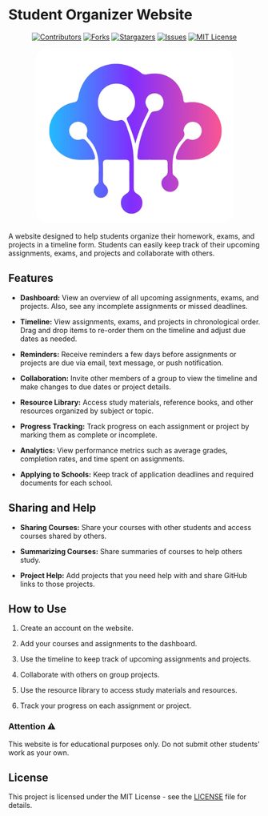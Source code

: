 # Student Organizer Website

<div align="center">

[![Contributors][contributors-shield]][contributors-url]
[![Forks][forks-shield]][forks-url]
[![Stargazers][stars-shield]][stars-url]
[![Issues][issues-shield]][issues-url]
[![MIT License][license-shield]][license-url]

</div>
<p align="center">
    <img src="./docs/logo.png" height="350" style="border-radius: 25px;" />
</p>

A website designed to help students organize their homework, exams, and projects in a timeline form. Students can easily keep track of their upcoming assignments, exams, and projects and collaborate with others.

## Features

- **Dashboard:** View an overview of all upcoming assignments, exams, and projects. Also, see any incomplete assignments or missed deadlines.

- **Timeline:** View assignments, exams, and projects in chronological order. Drag and drop items to re-order them on the timeline and adjust due dates as needed.

- **Reminders:** Receive reminders a few days before assignments or projects are due via email, text message, or push notification.

- **Collaboration:** Invite other members of a group to view the timeline and make changes to due dates or project details.

- **Resource Library:** Access study materials, reference books, and other resources organized by subject or topic.

- **Progress Tracking:** Track progress on each assignment or project by marking them as complete or incomplete.

- **Analytics:** View performance metrics such as average grades, completion rates, and time spent on assignments.

- **Applying to Schools:** Keep track of application deadlines and required documents for each school.
## Sharing and Help

- **Sharing Courses:** Share your courses with other students and access courses shared by others.

- **Summarizing Courses:** Share summaries of courses to help others study.

- **Project Help:** Add projects that you need help with and share GitHub links to those projects.

## How to Use

1. Create an account on the website.

2. Add your courses and assignments to the dashboard.

3. Use the timeline to keep track of upcoming assignments and projects.

4. Collaborate with others on group projects.

5. Use the resource library to access study materials and resources.

6. Track your progress on each assignment or project.

### Attention ⚠

This website is for educational purposes only. Do not submit other students' work as your own.

## License

This project is licensed under the MIT License - see the [LICENSE](LICENSE) file for details.



[contributors-shield]: https://img.shields.io/github/contributors/ISIL-ESTE/Student-Workflow-Organizer.svg?style=for-the-badge
[contributors-url]: https://github.com/ISIL-ESTE/Student-Workflow-Organizer/graphs/contributors
[forks-shield]: https://img.shields.io/github/forks/ISIL-ESTE/Student-Workflow-Organizer.svg?style=for-the-badge
[forks-url]: https://github.com/ISIL-ESTE/Student-Workflow-Organizer/network/members
[stars-shield]: https://img.shields.io/github/stars/ISIL-ESTE/Student-Workflow-Organizer.svg?style=for-the-badge
[stars-url]: https://github.com/ISIL-ESTE/Student-Workflow-Organizer/stargazers
[issues-shield]: https://img.shields.io/github/issues/ISIL-ESTE/Student-Workflow-Organizer.svg?style=for-the-badge
[issues-url]: https://github.com/ISIL-ESTE/Student-Workflow-Organizer/issues
[license-shield]: https://img.shields.io/github/license/ISIL-ESTE/Student-Workflow-Organizer.svg?style=for-the-badge
[license-url]: https://github.com/ISIL-ESTE/Student-Workflow-Organizer/blob/master/LICENSE.txt
